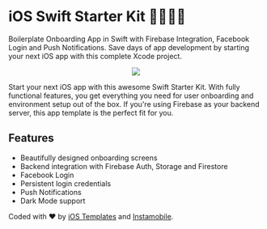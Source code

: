 # iOS Swift Starter Kit 🚀🚀🔥🔥

Boilerplate Onboarding App in Swift with Firebase Integration, Facebook Login and Push Notifications. Save days of app development by starting your next iOS app with this complete Xcode project.

<center>
	<a href="https://www.iosapptemplates.com/templates/swift-boilerplate-with-firebase">
		<img src="https://www.iosapptemplates.com/wp-content/uploads/2019/02/Screen-Shot-2019-02-23-at-1.13.19-PM.png" />
	</a>
</center>

<p>
	Start your next iOS app with this awesome Swift Starter Kit. With fully functional features, you get everything you need for user onboarding and environment setup out of the box. If you're using Firebase as your backend server, this app template is the perfect fit for you.
</p>

## Features
<ul>
	<li>Beautifully designed onboarding screens</li>
	<li>Backend integration with Firebase Auth, Storage and Firestore</li>
	<li>Facebook Login</li>
	<li>Persistent login credentials</li>
	<li>Push Notifications</li>
	<li>Dark Mode support</li>
</ul>

Coded with ❤️️️️️️ by <a href="https://www.iosapptemplates.com">iOS Templates</a> and <a href="https://www.instamobile.io">Instamobile</a>.